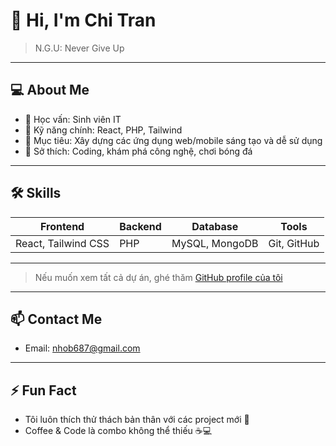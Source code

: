 # 👋 Hi, I'm Chi Tran

> N.G.U: Never Give Up

---

## 💻 About Me
- 🔹 Học vấn: Sinh viên IT  
- 🔹 Kỹ năng chính: React, PHP, Tailwind  
- 🔹 Mục tiêu: Xây dựng các ứng dụng web/mobile sáng tạo và dễ sử dụng  
- 🔹 Sở thích: Coding, khám phá công nghệ, chơi bóng đá

---

## 🛠 Skills
| Frontend | Backend | Database | Tools |
|----------|---------|---------|-------|
| React, Tailwind CSS | PHP | MySQL, MongoDB | Git, GitHub |

---

> Nếu muốn xem tất cả dự án, ghé thăm [GitHub profile của tôi](https://github.com/ChiTran-1012)

---

## 📫 Contact Me
- Email: nhob687@gmail.com  

---

## ⚡ Fun Fact
- Tôi luôn thích thử thách bản thân với các project mới 🚀  
- Coffee & Code là combo không thể thiếu ☕💻
